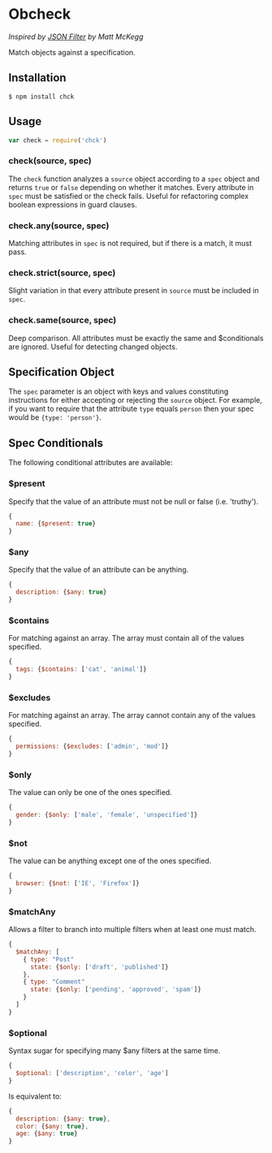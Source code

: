 Obcheck
===

_Inspired by [JSON Filter](https://github.com/mmckegg/json-filter) by Matt McKegg_

Match objects against a specification.

## Installation

```shell
$ npm install chck
```

## Usage

```js
var check = require('chck')
```

### check(source, spec)

The `check` function analyzes a `source` object according to a `spec` object and returns `true` or `false` depending on whether it matches. Every attribute in `spec` must be satisfied or the check fails. Useful for refactoring complex boolean expressions in guard clauses.

### check.any(source, spec)
Matching attributes in `spec` is not required, but if there is a match, it must pass.

### check.strict(source, spec)
Slight variation in that every attribute present in `source` must be included in `spec`.

### check.same(source, spec)
Deep comparison. All attributes must be exactly the same and $conditionals are ignored. Useful for detecting changed objects.

## Specification Object

The `spec` parameter is an object with keys and values constituting instructions for either accepting or rejecting the `source` object. For example, if you want to require that the attribute `type` equals `person` then your spec would be `{type: 'person'}`. 

## Spec Conditionals

The following conditional attributes are available:

### $present

Specify that the value of an attribute must not be null or false (i.e. 'truthy'). 

```js
{
  name: {$present: true}
}
```

### $any

Specify that the value of an attribute can be anything.

```js
{
  description: {$any: true}
}
```

### $contains

For matching against an array. The array must contain all of the values specified.

```js
{
  tags: {$contains: ['cat', 'animal']}
}
```

### $excludes

For matching against an array. The array cannot contain any of the values specified.

```js
{
  permissions: {$excludes: ['admin', 'mod']}
}
```

### $only

The value can only be one of the ones specified.

```js
{
  gender: {$only: ['male', 'female', 'unspecified']}
}
```

### $not

The value can be anything except one of the ones specified.

```js
{
  browser: {$not: ['IE', 'Firefox']}
}
```

### $matchAny

Allows a filter to branch into multiple filters when at least one must match.

```js
{
  $matchAny: [
    { type: "Post"
      state: {$only: ['draft', 'published']}
    },
    { type: "Comment"
      state: {$only: ['pending', 'approved', 'spam']}
    }
  ]
}
```

### $optional

Syntax sugar for specifying many $any filters at the same time.

```js
{
  $optional: ['description', 'color', 'age']
}
```

Is equivalent to:

```js
{
  description: {$any: true},
  color: {$any: true},
  age: {$any: true}
}
```